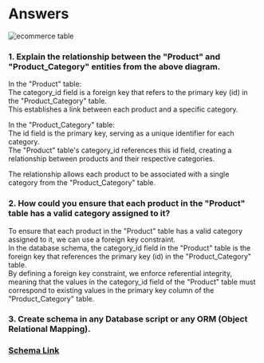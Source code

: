 # **Answers**


![ecommerce table](https://raw.githubusercontent.com/iAmritMalviya/DB-Assignment/main/product-management-ecommerce-table-.webp)


### 1. Explain the relationship between the "Product" and "Product_Category" entities from the above diagram. ###

In the "Product" table:</br>
The category_id field is a foreign key that refers to the primary key (id) in the "Product_Category" table.</br>
This establishes a link between each product and a specific category.

In the "Product_Category" table:</br>
The id field is the primary key, serving as a unique identifier for each category.</br>
The "Product" table's category_id references this id field, creating a relationship between products and their respective categories.

The relationship allows each product to be associated with a single category from the "Product_Category" table.

### 2. How could you ensure that each product in the "Product" table has a valid category assigned to it? ###

To ensure that each product in the "Product" table has a valid category assigned to it, we can use a foreign key constraint. </br>In the database schema, the category_id field in the "Product" table is the foreign key that references the primary key (id) in the "Product_Category" table.</br>By defining a foreign key constraint, we enforce referential integrity, meaning that the values in the category_id field of the "Product" table must correspond to existing values in the primary key column of the "Product_Category" table.

### 3. Create schema in any Database script or any ORM (Object Relational Mapping). ###

### <a href='https://github.com/aditya-prakash-singh/DB-Assignment/blob/main/schema.sql'>Schema Link</a>
